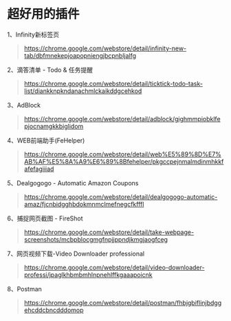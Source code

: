 # 超好用的插件

1、Infinity新标签页

> https://chrome.google.com/webstore/detail/infinity-new-tab/dbfmnekepjoapopniengjbcpnbljalfg

2、滴答清单 - Todo & 任务提醒

> https://chrome.google.com/webstore/detail/ticktick-todo-task-list/diankknpkndanachmlckaikddgcehkod

3、AdBlock 

>  https://chrome.google.com/webstore/detail/adblock/gighmmpiobklfepjocnamgkkbiglidom

4、WEB前端助手(FeHelper) 

> https://chrome.google.com/webstore/detail/web%E5%89%8D%E7%AB%AF%E5%8A%A9%E6%89%8Bfehelper/pkgccpejnmalmdinmhkkfafefagiiiad

5、Dealgogogo - Automatic Amazon Coupons

>  https://chrome.google.com/webstore/detail/dealgogogo-automatic-amaz/fjcnbidgghbdokmnmclmefnegcfkfffl

6、捕捉网页截图 - FireShot

> https://chrome.google.com/webstore/detail/take-webpage-screenshots/mcbpblocgmgfnpjjppndjkmgjaogfceg

7、网页视频下载-Video Downloader professional 

> https://chrome.google.com/webstore/detail/video-downloader-professi/jpaglkhbmbmhlnpnehlffkgaaapoicnk

8、Postman

> https://chrome.google.com/webstore/detail/postman/fhbjgbiflinjbdggehcddcbncdddomop